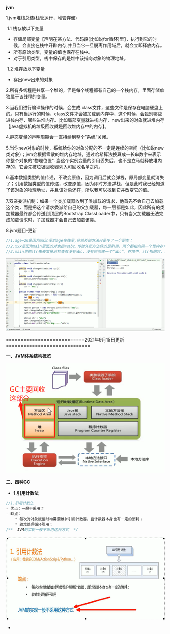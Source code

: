 **jvm**

1.jvm堆栈总结(栈管运行，堆管存储)

​	1.1 栈存放以下变量

- 存储局部变量【声明在某方法、代码段(比如说for循环)里】，执行到它的时候，会直接在栈中开辟内存,并且当它一旦脱离作用域后，就会立即释放内存。
- 所有原始类型，变量的值也保存在栈中。
- 对于引用类型，栈中保存的是堆中该指向对象的物理地址。



​	1.2 堆存放以下变量

- 存出new出来的对象



2.所有多线程是共享一个堆的，但是每个线程都有自己的一个栈内存，里面存储单独属于该线程的变量。

3.当我们进行编译操作的时候，会生成.class文件，这些文件是保存在电脑硬盘上的。只有当运行的时候，class文件才会被加载到内存中，这个时候，会甄别哪些进栈内存、哪些进堆内存。比如局部变量就进栈内存，new出来的对象就进堆内存【java虚拟机的垃圾回收就是回收堆内存中的内存】。

4.静态变量的声明周期会一直持续到整个”系统“关闭。

5.当你new对象的时候，系统给你的对象分配的不一定是连续的空间（比如说new类对象）；jvm会根据零散的堆内存地址，通过哈希算法换算成一长串数字来表示你整个对象的"物理位置".   当这个实例变量的引用丢失后，也不是立马就释放堆内存的，它会先被垃圾回收器列入可回收名单之内。

6.基本数据类型的值传递，不改变原值，因为调用后就会弹栈，原局部变量就消失了；引用数据类型的值传递，改变原值，因为即时方法弹栈，但是此时我已经知道了该对象的物理地址，并且该对象还在，所以我可以找到它并改变它的值。

7.双亲委派机制：如果一个类加载器收到了类加载的请求，他首先不会自己去加载这个类，而是把这个请求委派给自己的父加载器，每一层都是如此，因此所有的类加载器最终都会传送到顶层的Bootstrap ClassLoader中，只有当父加载器无法完成加载请求时，子加载器才会自己去加载该类。

8.jvm题目-更新

```java
//1.age=20是因为main里的age在栈里,传给外部方法只是传了一个副本；
//2.xxx是因为main里面的对象指向abc,传给外部方法传的是引用，两个都指向同一个堆内存地址“abc”,且外部方法将其改为xxx了，因为两个引用指向的是同一个地址，所以main里面的person对象指向地址的值也为xxx了;
//3.main里的str先去常量池检查有没有abc，没有则创建一个“abc”，在堆中。str指向它，这时候把str引用作为参数传给外部方法，外部方法的引用也指向abc，但是方法内部又检查或创建了一个“xxx”,并且此时外部方法的引用str指向xxx，但是main内部的str引用还是指向abc不变的.
```

![](./images/21.jpg)



===========================2021年9月15日更新=============================

**一、JVM体系结构概览**

![](./images/1/75.jpg)

**二、四种GC**

- **1.引用计数法**

```java
//1.引用计数法
- 优点：一般不采用了
- 缺点：
    * 每次对对象赋值时均需要维护引用计数器，且计数器本身也有一定的消耗；
    * 较难处理循环引用；
/**  JVM的实现一般不采用这种方式  */
```

![](./images/1/76.jpg)



- 















